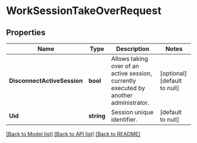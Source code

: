 # WorkSessionTakeOverRequest

## Properties
Name | Type | Description | Notes
------------ | ------------- | ------------- | -------------
**DisconnectActiveSession** | **bool** | Allows taking over of an active session, currently executed by another administrator. | [optional] [default to null]
**Uid** | **string** | Session unique identifier. | [default to null]

[[Back to Model list]](../README.md#documentation-for-models) [[Back to API list]](../README.md#documentation-for-api-endpoints) [[Back to README]](../README.md)


